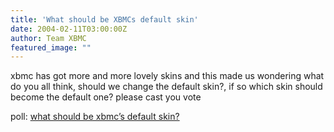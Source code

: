 ```yaml
---
title: 'What should be XBMCs default skin'
date: 2004-02-11T03:00:00Z
author: Team XBMC
featured_image: ""
---
```

xbmc has got more and more lovely skins and this made us wondering what do you all think, should we change the default skin?, if so which skin should become the default one? please cast you vote

 poll: [what should be xbmc’s default skin?](http://www.xboxmediaplayer.de/cgi-bin/forums/ikonboard.pl?act=st;f=1;t=1664)

 